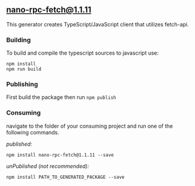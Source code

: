 ## nano-rpc-fetch@1.1.11

This generator creates TypeScript/JavaScript client that utilizes fetch-api. 

### Building

To build and compile the typescript sources to javascript use:
```
npm install
npm run build
```

### Publishing

First build the package then run ```npm publish```

### Consuming

navigate to the folder of your consuming project and run one of the following commands.

_published:_

```
npm install nano-rpc-fetch@1.1.11 --save
```

_unPublished (not recommended):_

```
npm install PATH_TO_GENERATED_PACKAGE --save
